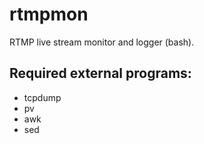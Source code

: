 # rtmpmon

RTMP live stream monitor and logger (bash).

## Required external programs:
* tcpdump
* pv
* awk
* sed

